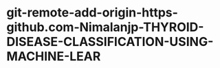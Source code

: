 # git-remote-add-origin-https-github.com-Nimalanjp-THYROID-DISEASE-CLASSIFICATION-USING-MACHINE-LEAR